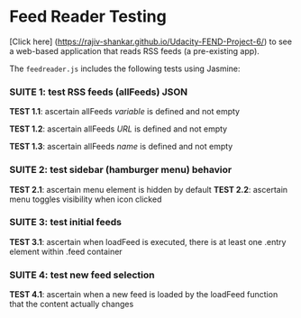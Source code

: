 # Feed Reader Testing

[Click here] (https://rajiv-shankar.github.io/Udacity-FEND-Project-6/) to see a web-based application that reads RSS feeds (a pre-existing app).

The `feedreader.js` includes the following tests using Jasmine:

### SUITE 1: test RSS feeds (allFeeds) JSON
**TEST 1.1**:  ascertain allFeeds _variable_ is defined and not empty

**TEST 1.2**:  ascertain allFeeds _URL_ is defined and not empty

**TEST 1.3**:  ascertain allFeeds _name_ is defined and not empty


### SUITE 2: test sidebar (hamburger menu) behavior
**TEST 2.1**:  ascertain menu element is hidden by default
**TEST 2.2**:  ascertain menu toggles visibility when icon clicked


### SUITE 3: test initial feeds
**TEST 3.1**:  ascertain when loadFeed is executed, there is at least one .entry element within .feed container


### SUITE 4: test new feed selection
**TEST 4.1**:  ascertain when a new feed is loaded by the loadFeed function that the content actually changes

